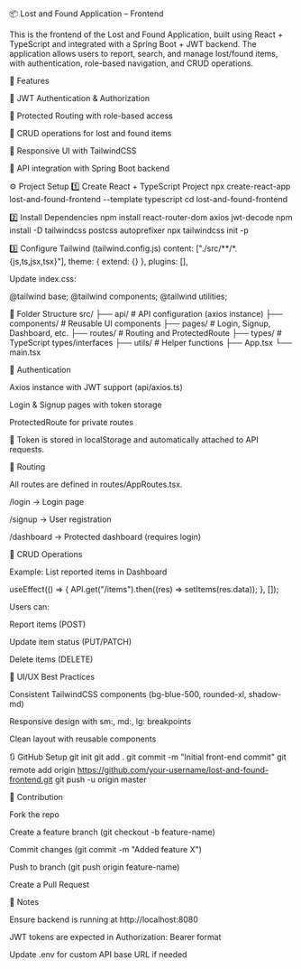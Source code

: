 📦 Lost and Found Application – Frontend

This is the frontend of the Lost and Found Application, built using React + TypeScript and integrated with a Spring Boot + JWT backend.
The application allows users to report, search, and manage lost/found items, with authentication, role-based navigation, and CRUD operations.

🚀 Features

🔐 JWT Authentication & Authorization

🧭 Protected Routing with role-based access

📝 CRUD operations for lost and found items

🎨 Responsive UI with TailwindCSS

🔄 API integration with Spring Boot backend

⚙️ Project Setup
1️⃣ Create React + TypeScript Project
npx create-react-app lost-and-found-frontend --template typescript
cd lost-and-found-frontend

2️⃣ Install Dependencies
npm install react-router-dom axios jwt-decode
npm install -D tailwindcss postcss autoprefixer
npx tailwindcss init -p

3️⃣ Configure Tailwind (tailwind.config.js)
content: ["./src/**/*.{js,ts,jsx,tsx}"],
theme: { extend: {} },
plugins: [],


Update index.css:

@tailwind base;
@tailwind components;
@tailwind utilities;

📁 Folder Structure
src/
├── api/          # API configuration (axios instance)
├── components/   # Reusable UI components
├── pages/        # Login, Signup, Dashboard, etc.
├── routes/       # Routing and ProtectedRoute
├── types/        # TypeScript types/interfaces
├── utils/        # Helper functions
├── App.tsx
└── main.tsx

🔐 Authentication

Axios instance with JWT support (api/axios.ts)

Login & Signup pages with token storage

ProtectedRoute for private routes

🔑 Token is stored in localStorage and automatically attached to API requests.

🧭 Routing

All routes are defined in routes/AppRoutes.tsx.

/login → Login page

/signup → User registration

/dashboard → Protected dashboard (requires login)

📝 CRUD Operations

Example: List reported items in Dashboard

useEffect(() => {
  API.get("/items").then((res) => setItems(res.data));
}, []);


Users can:

Report items (POST)

Update item status (PUT/PATCH)

Delete items (DELETE)

🎨 UI/UX Best Practices

Consistent TailwindCSS components (bg-blue-500, rounded-xl, shadow-md)

Responsive design with sm:, md:, lg: breakpoints

Clean layout with reusable components

🔃 GitHub Setup
git init
git add .
git commit -m "Initial front-end commit"
git remote add origin https://github.com/your-username/lost-and-found-frontend.git
git push -u origin master

🤝 Contribution

Fork the repo

Create a feature branch (git checkout -b feature-name)

Commit changes (git commit -m "Added feature X")

Push to branch (git push origin feature-name)

Create a Pull Request

📌 Notes

Ensure backend is running at http://localhost:8080

JWT tokens are expected in Authorization: Bearer <token> format

Update .env for custom API base URL if needed
